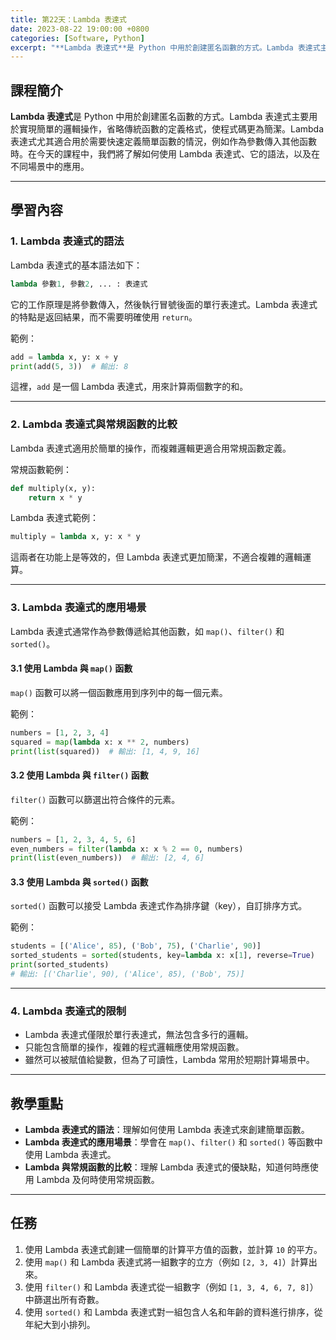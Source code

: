 ```yaml
---
title: 第22天：Lambda 表達式
date: 2023-08-22 19:00:00 +0800
categories: [Software, Python]
excerpt: "**Lambda 表達式**是 Python 中用於創建匿名函數的方式。Lambda 表達式主要用於實現簡單的邏輯操作，省略傳統函數的定義格式，使程式碼更為簡潔。Lambda 表達式尤其適合用於需要快速定義簡單函數的情況，例如作為參數傳入其他函數時。在今天的課程中，我們將了解如何使用 Lambda 表達式、它的語法，以及在不同場景中的應用"
---
```


## 課程簡介
**Lambda 表達式**是 Python 中用於創建匿名函數的方式。Lambda 表達式主要用於實現簡單的邏輯操作，省略傳統函數的定義格式，使程式碼更為簡潔。Lambda 表達式尤其適合用於需要快速定義簡單函數的情況，例如作為參數傳入其他函數時。在今天的課程中，我們將了解如何使用 Lambda 表達式、它的語法，以及在不同場景中的應用。

---

## 學習內容

### 1. Lambda 表達式的語法

Lambda 表達式的基本語法如下：
```python
lambda 參數1, 參數2, ... : 表達式
```

它的工作原理是將參數傳入，然後執行冒號後面的單行表達式。Lambda 表達式的特點是返回結果，而不需要明確使用 `return`。

範例：
```python
add = lambda x, y: x + y
print(add(5, 3))  # 輸出: 8
```

這裡，`add` 是一個 Lambda 表達式，用來計算兩個數字的和。

---

### 2. Lambda 表達式與常規函數的比較

Lambda 表達式適用於簡單的操作，而複雜邏輯更適合用常規函數定義。

常規函數範例：
```python
def multiply(x, y):
    return x * y
```

Lambda 表達式範例：
```python
multiply = lambda x, y: x * y
```

這兩者在功能上是等效的，但 Lambda 表達式更加簡潔，不適合複雜的邏輯運算。

---

### 3. Lambda 表達式的應用場景

Lambda 表達式通常作為參數傳遞給其他函數，如 `map()`、`filter()` 和 `sorted()`。

#### 3.1 使用 Lambda 與 `map()` 函數
`map()` 函數可以將一個函數應用到序列中的每一個元素。

範例：
```python
numbers = [1, 2, 3, 4]
squared = map(lambda x: x ** 2, numbers)
print(list(squared))  # 輸出: [1, 4, 9, 16]
```

#### 3.2 使用 Lambda 與 `filter()` 函數
`filter()` 函數可以篩選出符合條件的元素。

範例：
```python
numbers = [1, 2, 3, 4, 5, 6]
even_numbers = filter(lambda x: x % 2 == 0, numbers)
print(list(even_numbers))  # 輸出: [2, 4, 6]
```

#### 3.3 使用 Lambda 與 `sorted()` 函數
`sorted()` 函數可以接受 Lambda 表達式作為排序鍵（key），自訂排序方式。

範例：
```python
students = [('Alice', 85), ('Bob', 75), ('Charlie', 90)]
sorted_students = sorted(students, key=lambda x: x[1], reverse=True)
print(sorted_students)
# 輸出: [('Charlie', 90), ('Alice', 85), ('Bob', 75)]
```

---

### 4. Lambda 表達式的限制

- Lambda 表達式僅限於單行表達式，無法包含多行的邏輯。
- 只能包含簡單的操作，複雜的程式邏輯應使用常規函數。
- 雖然可以被賦值給變數，但為了可讀性，Lambda 常用於短期計算場景中。

---

## 教學重點
- **Lambda 表達式的語法**：理解如何使用 Lambda 表達式來創建簡單函數。
- **Lambda 表達式的應用場景**：學會在 `map()`、`filter()` 和 `sorted()` 等函數中使用 Lambda 表達式。
- **Lambda 與常規函數的比較**：理解 Lambda 表達式的優缺點，知道何時應使用 Lambda 及何時使用常規函數。

---

## 任務
1. 使用 Lambda 表達式創建一個簡單的計算平方值的函數，並計算 `10` 的平方。
2. 使用 `map()` 和 Lambda 表達式將一組數字的立方（例如 `[2, 3, 4]`）計算出來。
3. 使用 `filter()` 和 Lambda 表達式從一組數字（例如 `[1, 3, 4, 6, 7, 8]`）中篩選出所有奇數。
4. 使用 `sorted()` 和 Lambda 表達式對一組包含人名和年齡的資料進行排序，從年紀大到小排列。
